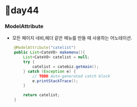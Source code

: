 # 📢day44



### ModelAttribute

- 모든 페이지 네비,헤더 같은 메뉴를 만들 때 사용하는 어노테이션.

```java
	@ModelAttribute("catelist")
	public List<CateVO> makemenu(){
		List<CateVO> catelist = null;
		try {
			catelist = catebiz.getmain();
		} catch (Exception e) {
			// TODO Auto-generated catch block
			e.printStackTrace();
		}
		
		return catelist;
	}
```



